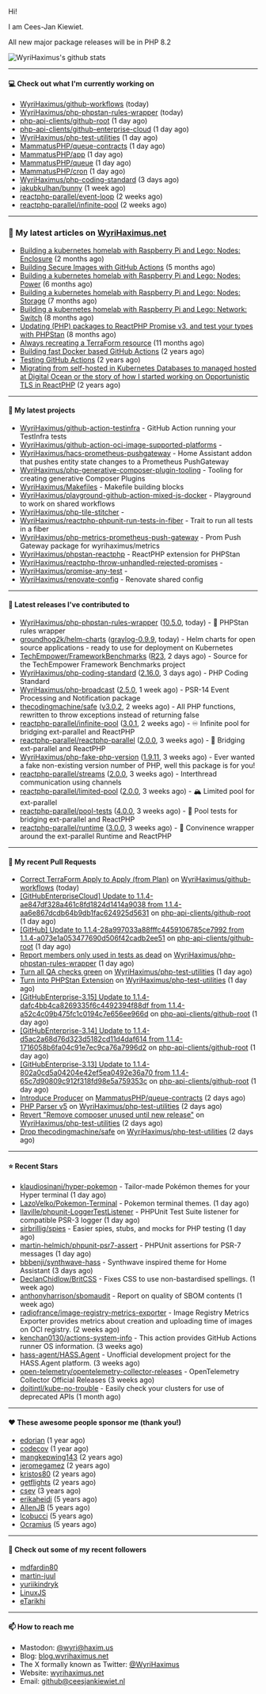 Hi!

I am Cees-Jan Kiewiet.

All new major package releases will be in PHP 8.2

![WyriHaximus's github stats](https://github-readme-stats.vercel.app/api?username=WyriHaximus&show_icons=true)

---

#### 💻 Check out what I'm currently working on

- [WyriHaximus/github-workflows](https://github.com/WyriHaximus/github-workflows) (today)
- [WyriHaximus/php-phpstan-rules-wrapper](https://github.com/WyriHaximus/php-phpstan-rules-wrapper) (today)
- [php-api-clients/github-root](https://github.com/php-api-clients/github-root) (1 day ago)
- [php-api-clients/github-enterprise-cloud](https://github.com/php-api-clients/github-enterprise-cloud) (1 day ago)
- [WyriHaximus/php-test-utilities](https://github.com/WyriHaximus/php-test-utilities) (1 day ago)
- [MammatusPHP/queue-contracts](https://github.com/MammatusPHP/queue-contracts) (1 day ago)
- [MammatusPHP/app](https://github.com/MammatusPHP/app) (1 day ago)
- [MammatusPHP/queue](https://github.com/MammatusPHP/queue) (1 day ago)
- [MammatusPHP/cron](https://github.com/MammatusPHP/cron) (1 day ago)
- [WyriHaximus/php-coding-standard](https://github.com/WyriHaximus/php-coding-standard) (3 days ago)
- [jakubkulhan/bunny](https://github.com/jakubkulhan/bunny) (1 week ago)
- [reactphp-parallel/event-loop](https://github.com/reactphp-parallel/event-loop) (2 weeks ago)
- [reactphp-parallel/infinite-pool](https://github.com/reactphp-parallel/infinite-pool) (2 weeks ago)

---

### 📜 My latest articles on [WyriHaximus.net](https://blog.wyrihaximus.net/)

- [Building a kubernetes homelab with Raspberry Pi and Lego: Nodes: Enclosure](https://blog.wyrihaximus.net/2024/12/building-a-kubernetes-homelab-with-raspberry-pies-and-lego-nodes-enclosure/) (2 months ago)
- [Building Secure Images with GitHub Actions](https://blog.wyrihaximus.net/2024/10/building-secure-images-with-github-actions/) (5 months ago)
- [Building a kubernetes homelab with Raspberry Pi and Lego: Nodes: Power](https://blog.wyrihaximus.net/2024/09/building-a-kubernetes-homelab-with-raspberry-pies-and-lego-nodes-power/) (6 months ago)
- [Building a kubernetes homelab with Raspberry Pi and Lego: Nodes: Storage](https://blog.wyrihaximus.net/2024/08/building-a-kubernetes-homelab-with-raspberry-pies-and-lego-nodes-storage/) (7 months ago)
- [Building a kubernetes homelab with Raspberry Pi and Lego: Network: Switch](https://blog.wyrihaximus.net/2024/07/building-a-kubernetes-homelab-with-raspberry-pies-and-lego-network-switch/) (8 months ago)
- [Updating (PHP) packages to ReactPHP Promise v3, and test your types with PHPStan](https://blog.wyrihaximus.net/2024/06/updating-php-packages-to-reactphp-promise-v3--and-test-your-types-with-phpstan/) (8 months ago)
- [Always recreating a TerraForm resource](https://blog.wyrihaximus.net/2024/04/always-recreating-a-terraform-resource/) (11 months ago)
- [Building fast Docker based GitHub Actions](https://blog.wyrihaximus.net/2023/03/building-fast-docker-based-github-actions/) (2 years ago)
- [Testing GitHub Actions](https://blog.wyrihaximus.net/2023/03/testing-github-actions/) (2 years ago)
- [Migrating from self-hosted in Kubernetes Databases to managed hosted at Digital Ocean or the story of how I started working on Opportunistic TLS in ReactPHP](https://blog.wyrihaximus.net/2023/01/migrating-from-self-hosted-in-k8s-databases-to-managed-hosted-at-digital-ocean/) (2 years ago)

---

#### 🌱 My latest projects

- [WyriHaximus/github-action-testinfra](https://github.com/WyriHaximus/github-action-testinfra) - GitHub Action running your TestInfra tests
- [WyriHaximus/github-action-oci-image-supported-platforms](https://github.com/WyriHaximus/github-action-oci-image-supported-platforms) - 
- [WyriHaximus/hacs-prometheus-pushgateway](https://github.com/WyriHaximus/hacs-prometheus-pushgateway) - Home Assistant addon that pushes entity state changes to a Prometheus PushGateway
- [WyriHaximus/php-generative-composer-plugin-tooling](https://github.com/WyriHaximus/php-generative-composer-plugin-tooling) - Tooling for creating generative Composer Plugins
- [WyriHaximus/Makefiles](https://github.com/WyriHaximus/Makefiles) - Makefile building blocks
- [WyriHaximus/playground-github-action-mixed-js-docker](https://github.com/WyriHaximus/playground-github-action-mixed-js-docker) - Playground to work on shared workflows
- [WyriHaximus/php-tile-stitcher](https://github.com/WyriHaximus/php-tile-stitcher) - 
- [WyriHaximus/reactphp-phpunit-run-tests-in-fiber](https://github.com/WyriHaximus/reactphp-phpunit-run-tests-in-fiber) - Trait to run all tests in a fiber
- [WyriHaximus/php-metrics-prometheus-push-gateway](https://github.com/WyriHaximus/php-metrics-prometheus-push-gateway) - Prom Push Gateway package for wyrihaximus/metrics
- [WyriHaximus/phpstan-reactphp](https://github.com/WyriHaximus/phpstan-reactphp) - ReactPHP extension for PHPStan
- [WyriHaximus/reactphp-throw-unhandled-rejected-promises](https://github.com/WyriHaximus/reactphp-throw-unhandled-rejected-promises) - 
- [WyriHaximus/promise-any-test](https://github.com/WyriHaximus/promise-any-test) - 
- [WyriHaximus/renovate-config](https://github.com/WyriHaximus/renovate-config) - Renovate shared config

---

#### 🔭 Latest releases I've contributed to

- [WyriHaximus/php-phpstan-rules-wrapper](https://github.com/WyriHaximus/php-phpstan-rules-wrapper) ([10.5.0](https://github.com/WyriHaximus/php-phpstan-rules-wrapper/releases/tag/10.5.0), today) - 🌯 PHPStan rules wrapper
- [groundhog2k/helm-charts](https://github.com/groundhog2k/helm-charts) ([graylog-0.9.9](https://github.com/groundhog2k/helm-charts/releases/tag/graylog-0.9.9), today) - Helm charts for open source applications - ready to use for deployment on Kubernetes
- [TechEmpower/FrameworkBenchmarks](https://github.com/TechEmpower/FrameworkBenchmarks) ([R23](https://github.com/TechEmpower/FrameworkBenchmarks/releases/tag/R23), 2 days ago) - Source for the TechEmpower Framework Benchmarks project
- [WyriHaximus/php-coding-standard](https://github.com/WyriHaximus/php-coding-standard) ([2.16.0](https://github.com/WyriHaximus/php-coding-standard/releases/tag/2.16.0), 3 days ago) - PHP Coding Standard
- [WyriHaximus/php-broadcast](https://github.com/WyriHaximus/php-broadcast) ([2.5.0](https://github.com/WyriHaximus/php-broadcast/releases/tag/2.5.0), 1 week ago) - PSR-14 Event Processing and Notification package
- [thecodingmachine/safe](https://github.com/thecodingmachine/safe) ([v3.0.2](https://github.com/thecodingmachine/safe/releases/tag/v3.0.2), 2 weeks ago) - All PHP functions, rewritten to throw exceptions instead of returning false
- [reactphp-parallel/infinite-pool](https://github.com/reactphp-parallel/infinite-pool) ([3.0.1](https://github.com/reactphp-parallel/infinite-pool/releases/tag/3.0.1), 2 weeks ago) - ♾️ Infinite pool for bridging ext-parallel and ReactPHP
- [reactphp-parallel/reactphp-parallel](https://github.com/reactphp-parallel/reactphp-parallel) ([2.0.0](https://github.com/reactphp-parallel/reactphp-parallel/releases/tag/2.0.0), 3 weeks ago) - 🌉 Bridging ext-parallel and ReactPHP
- [WyriHaximus/php-fake-php-version](https://github.com/WyriHaximus/php-fake-php-version) ([1.9.11](https://github.com/WyriHaximus/php-fake-php-version/releases/tag/1.9.11), 3 weeks ago) - Ever wanted a fake non-existing version number of PHP, well this package is for you!
- [reactphp-parallel/streams](https://github.com/reactphp-parallel/streams) ([2.0.0](https://github.com/reactphp-parallel/streams/releases/tag/2.0.0), 3 weeks ago) - Interthread communication using channels
- [reactphp-parallel/limited-pool](https://github.com/reactphp-parallel/limited-pool) ([2.0.0](https://github.com/reactphp-parallel/limited-pool/releases/tag/2.0.0), 3 weeks ago) - 🏔️ Limited pool for ext-parallel
- [reactphp-parallel/pool-tests](https://github.com/reactphp-parallel/pool-tests) ([4.0.0](https://github.com/reactphp-parallel/pool-tests/releases/tag/4.0.0), 3 weeks ago) - 🎱 Pool tests for bridging ext-parallel and ReactPHP
- [reactphp-parallel/runtime](https://github.com/reactphp-parallel/runtime) ([3.0.0](https://github.com/reactphp-parallel/runtime/releases/tag/3.0.0), 3 weeks ago) - 💨 Convinence wrapper around the ext-parallel Runtime and ReactPHP

---

#### 🔨 My recent Pull Requests

- [Correct TerraForm Apply to Apply (from Plan)](https://github.com/WyriHaximus/github-workflows/pull/60) on [WyriHaximus/github-workflows](https://github.com/WyriHaximus/github-workflows) (today)
- [[GitHubEnterpriseCloud] Update to 1.1.4-ae847df328a461c8fd1824d1414a9038 from 1.1.4-aa6e867dcdb64b9db1fac624925d5631](https://github.com/php-api-clients/github-root/pull/1546) on [php-api-clients/github-root](https://github.com/php-api-clients/github-root) (1 day ago)
- [[GitHub] Update to 1.1.4-28a997033a88fffc4459106785ce7992 from 1.1.4-a073e1a053477690d506f42cadb2ee51](https://github.com/php-api-clients/github-root/pull/1545) on [php-api-clients/github-root](https://github.com/php-api-clients/github-root) (1 day ago)
- [Report members only used in tests as dead](https://github.com/WyriHaximus/php-phpstan-rules-wrapper/pull/159) on [WyriHaximus/php-phpstan-rules-wrapper](https://github.com/WyriHaximus/php-phpstan-rules-wrapper) (1 day ago)
- [Turn all QA checks green](https://github.com/WyriHaximus/php-test-utilities/pull/990) on [WyriHaximus/php-test-utilities](https://github.com/WyriHaximus/php-test-utilities) (1 day ago)
- [Turn into PHPStan Extension](https://github.com/WyriHaximus/php-test-utilities/pull/989) on [WyriHaximus/php-test-utilities](https://github.com/WyriHaximus/php-test-utilities) (1 day ago)
- [[GitHubEnterprise-3.15] Update to 1.1.4-dafc4bb4ca8269335f6c4492394f88df from 1.1.4-a52c4c09b475fc1c0194c7e656ee966d](https://github.com/php-api-clients/github-root/pull/1544) on [php-api-clients/github-root](https://github.com/php-api-clients/github-root) (1 day ago)
- [[GitHubEnterprise-3.14] Update to 1.1.4-d5ac2a68d76d323d5182cd11d4daf614 from 1.1.4-1716058b6fa04c91e7ec9ca76a7996d2](https://github.com/php-api-clients/github-root/pull/1543) on [php-api-clients/github-root](https://github.com/php-api-clients/github-root) (1 day ago)
- [[GitHubEnterprise-3.13] Update to 1.1.4-802a0cd5a04204e42ef5ea0492e36a70 from 1.1.4-65c7d90809c912f318fd98e5a759353c](https://github.com/php-api-clients/github-root/pull/1542) on [php-api-clients/github-root](https://github.com/php-api-clients/github-root) (1 day ago)
- [Introduce Producer](https://github.com/MammatusPHP/queue-contracts/pull/8) on [MammatusPHP/queue-contracts](https://github.com/MammatusPHP/queue-contracts) (2 days ago)
- [PHP Parser v5](https://github.com/WyriHaximus/php-test-utilities/pull/988) on [WyriHaximus/php-test-utilities](https://github.com/WyriHaximus/php-test-utilities) (2 days ago)
- [Revert &#34;Remove composer unused until new release&#34;](https://github.com/WyriHaximus/php-test-utilities/pull/987) on [WyriHaximus/php-test-utilities](https://github.com/WyriHaximus/php-test-utilities) (2 days ago)
- [Drop thecodingmachine/safe](https://github.com/WyriHaximus/php-test-utilities/pull/986) on [WyriHaximus/php-test-utilities](https://github.com/WyriHaximus/php-test-utilities) (2 days ago)

---

#### ⭐ Recent Stars

- [klaudiosinani/hyper-pokemon](https://github.com/klaudiosinani/hyper-pokemon) - Tailor-made Pokémon themes for your Hyper terminal (1 day ago)
- [LazoVelko/Pokemon-Terminal](https://github.com/LazoVelko/Pokemon-Terminal) - Pokemon terminal themes. (1 day ago)
- [llaville/phpunit-LoggerTestListener](https://github.com/llaville/phpunit-LoggerTestListener) - PHPUnit Test Suite listener for compatible PSR-3 logger (1 day ago)
- [sirbrillig/spies](https://github.com/sirbrillig/spies) - Easier spies, stubs, and mocks for PHP testing (1 day ago)
- [martin-helmich/phpunit-psr7-assert](https://github.com/martin-helmich/phpunit-psr7-assert) - PHPUnit assertions for PSR-7 messages (1 day ago)
- [bbbenji/synthwave-hass](https://github.com/bbbenji/synthwave-hass) - Synthwave inspired theme for Home Assistant (3 days ago)
- [DeclanChidlow/BritCSS](https://github.com/DeclanChidlow/BritCSS) - Fixes CSS to use non-bastardised spellings. (1 week ago)
- [anthonyharrison/sbomaudit](https://github.com/anthonyharrison/sbomaudit) - Report on quality of SBOM contents (1 week ago)
- [radiofrance/image-registry-metrics-exporter](https://github.com/radiofrance/image-registry-metrics-exporter) - Image Registry Metrics Exporter provides metrics about creation and uploading time of images on OCI registry. (2 weeks ago)
- [kenchan0130/actions-system-info](https://github.com/kenchan0130/actions-system-info) - This action provides GitHub Actions runner OS information. (3 weeks ago)
- [hass-agent/HASS.Agent](https://github.com/hass-agent/HASS.Agent) - Unofficial development project for the HASS.Agent platform. (3 weeks ago)
- [open-telemetry/opentelemetry-collector-releases](https://github.com/open-telemetry/opentelemetry-collector-releases) - OpenTelemetry Collector Official Releases (3 weeks ago)
- [doitintl/kube-no-trouble](https://github.com/doitintl/kube-no-trouble) - Easily check your clusters for use of deprecated APIs (1 month ago)

---

#### ❤️ These awesome people sponsor me (thank you!)

- [edorian](https://github.com/edorian) (1 year ago)
- [codecov](https://github.com/codecov) (1 year ago)
- [mangkepwing143](https://github.com/mangkepwing143) (2 years ago)
- [jeromegamez](https://github.com/jeromegamez) (2 years ago)
- [kristos80](https://github.com/kristos80) (2 years ago)
- [getflights](https://github.com/getflights) (2 years ago)
- [csev](https://github.com/csev) (3 years ago)
- [erikaheidi](https://github.com/erikaheidi) (5 years ago)
- [AllenJB](https://github.com/AllenJB) (5 years ago)
- [lcobucci](https://github.com/lcobucci) (5 years ago)
- [Ocramius](https://github.com/Ocramius) (5 years ago)

---

#### 👯 Check out some of my recent followers

- [mdfardin80](https://github.com/mdfardin80)
- [martin-juul](https://github.com/martin-juul)
- [yuriikindryk](https://github.com/yuriikindryk)
- [LinuxJS](https://github.com/LinuxJS)
- [eTarikhi](https://github.com/eTarikhi)

---

#### 📫 How to reach me

- Mastodon: [@wyri@haxim.us](https://toot-toot.wyrihaxim.us/@wyri)
- Blog: [blog.wyrihaximus.net](https://blog.wyrihaximus.net/)
- The X formally known as Twitter: [@WyriHaximus](https://twitter.com/WyriHaximus)
- Website: [wyrihaximus.net](https://wyrihaximus.net/)
- Email: [github@ceesjankiewiet.nl](mailto:github@ceesjankiewiet.nl)
